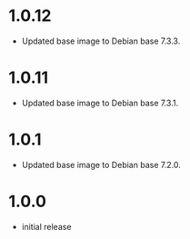 # 1.0.12

- Updated base image to Debian base 7.3.3.

# 1.0.11

- Updated base image to Debian base 7.3.1.

# 1.0.1

- Updated base image to Debian base 7.2.0.

# 1.0.0

- initial release
